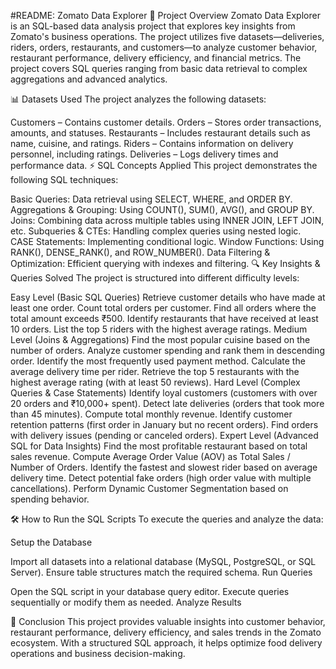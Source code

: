   #README: Zomato Data Explorer
📌 Project Overview
Zomato Data Explorer is an SQL-based data analysis project that explores key insights from Zomato's business operations. The project utilizes five datasets—deliveries, riders, orders, restaurants, and customers—to analyze customer behavior, restaurant performance, delivery efficiency, and financial metrics. The project covers SQL queries ranging from basic data retrieval to complex aggregations and advanced analytics.

📊 Datasets Used
The project analyzes the following datasets:

Customers – Contains customer details.
Orders – Stores order transactions, amounts, and statuses.
Restaurants – Includes restaurant details such as name, cuisine, and ratings.
Riders – Contains information on delivery personnel, including ratings.
Deliveries – Logs delivery times and performance data.
⚡ SQL Concepts Applied
This project demonstrates the following SQL techniques:

Basic Queries: Data retrieval using SELECT, WHERE, and ORDER BY.
Aggregations & Grouping: Using COUNT(), SUM(), AVG(), and GROUP BY.
Joins: Combining data across multiple tables using INNER JOIN, LEFT JOIN, etc.
Subqueries & CTEs: Handling complex queries using nested logic.
CASE Statements: Implementing conditional logic.
Window Functions: Using RANK(), DENSE_RANK(), and ROW_NUMBER().
Data Filtering & Optimization: Efficient querying with indexes and filtering.
🔍 Key Insights & Queries Solved
The project is structured into different difficulty levels:

Easy Level (Basic SQL Queries)
Retrieve customer details who have made at least one order.
Count total orders per customer.
Find all orders where the total amount exceeds ₹500.
Identify restaurants that have received at least 10 orders.
List the top 5 riders with the highest average ratings.
Medium Level (Joins & Aggregations)
Find the most popular cuisine based on the number of orders.
Analyze customer spending and rank them in descending order.
Identify the most frequently used payment method.
Calculate the average delivery time per rider.
Retrieve the top 5 restaurants with the highest average rating (with at least 50 reviews).
Hard Level (Complex Queries & Case Statements)
Identify loyal customers (customers with over 20 orders and ₹10,000+ spent).
Detect late deliveries (orders that took more than 45 minutes).
Compute total monthly revenue.
Identify customer retention patterns (first order in January but no recent orders).
Find orders with delivery issues (pending or canceled orders).
Expert Level (Advanced SQL for Data Insights)
Find the most profitable restaurant based on total sales revenue.
Compute Average Order Value (AOV) as Total Sales / Number of Orders.
Identify the fastest and slowest rider based on average delivery time.
Detect potential fake orders (high order value with multiple cancellations).
Perform Dynamic Customer Segmentation based on spending behavior.

🛠️ How to Run the SQL Scripts
To execute the queries and analyze the data:

Setup the Database

Import all datasets into a relational database (MySQL, PostgreSQL, or SQL Server).
Ensure table structures match the required schema.
Run Queries

Open the SQL script in your database query editor.
Execute queries sequentially or modify them as needed.
Analyze Results

📄 Conclusion
This project provides valuable insights into customer behavior, restaurant performance, delivery efficiency, and sales trends in the Zomato ecosystem. With a structured SQL approach, it helps optimize food delivery operations and business decision-making.
